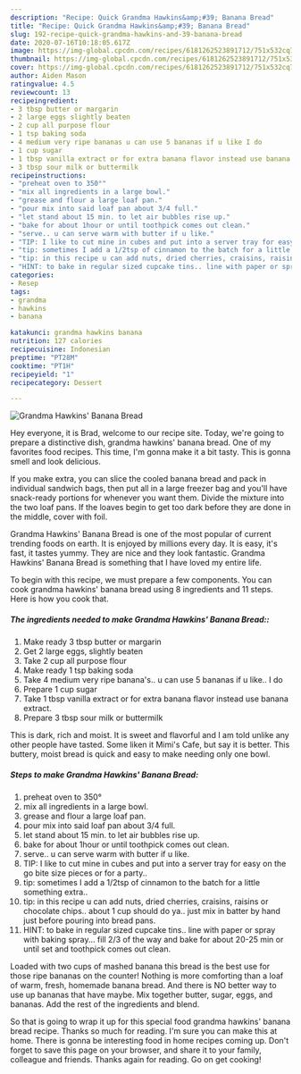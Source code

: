 ```yaml
---
description: "Recipe: Quick Grandma Hawkins&amp;#39; Banana Bread"
title: "Recipe: Quick Grandma Hawkins&amp;#39; Banana Bread"
slug: 192-recipe-quick-grandma-hawkins-and-39-banana-bread
date: 2020-07-16T10:18:05.617Z
image: https://img-global.cpcdn.com/recipes/6181262523891712/751x532cq70/grandma-hawkins-banana-bread-recipe-main-photo.jpg
thumbnail: https://img-global.cpcdn.com/recipes/6181262523891712/751x532cq70/grandma-hawkins-banana-bread-recipe-main-photo.jpg
cover: https://img-global.cpcdn.com/recipes/6181262523891712/751x532cq70/grandma-hawkins-banana-bread-recipe-main-photo.jpg
author: Aiden Mason
ratingvalue: 4.5
reviewcount: 13
recipeingredient:
- 3 tbsp butter or margarin
- 2 large eggs slightly beaten
- 2 cup all purpose flour
- 1 tsp baking soda
- 4 medium very ripe bananas u can use 5 bananas if u like I do
- 1 cup sugar
- 1 tbsp vanilla extract or for extra banana flavor instead use banana extract
- 3 tbsp sour milk or buttermilk
recipeinstructions:
- "preheat oven to 350°"
- "mix all ingredients in a large bowl."
- "grease and flour a large loaf pan."
- "pour mix into said loaf pan about 3/4 full."
- "let stand about 15 min. to let air bubbles rise up."
- "bake for about 1hour or until toothpick comes out clean."
- "serve.. u can serve warm with butter if u like."
- "TIP: I like to cut mine in cubes and put into a server tray for easy on the go bite size pieces or for a party.."
- "tip: sometimes I add a 1/2tsp of cinnamon to the batch for a little something extra.."
- "tip: in this recipe u can add nuts, dried cherries, craisins, raisins or chocolate chips.. about 1 cup should do ya.. just mix in batter by hand just before pouring into bread pans."
- "HINT: to bake in regular sized cupcake tins.. line with paper or spray with baking spray... fill 2/3 of the way and bake for about 20-25 min or until set and toothpick comes out clean."
categories:
- Resep
tags:
- grandma
- hawkins
- banana

katakunci: grandma hawkins banana
nutrition: 127 calories
recipecuisine: Indonesian
preptime: "PT28M"
cooktime: "PT1H"
recipeyield: "1"
recipecategory: Dessert

---
```



![Grandma Hawkins&#39; Banana Bread](https://img-global.cpcdn.com/recipes/6181262523891712/751x532cq70/grandma-hawkins-banana-bread-recipe-main-photo.jpg)

Hey everyone, it is Brad, welcome to our recipe site. Today, we're going to prepare a distinctive dish, grandma hawkins&#39; banana bread. One of my favorites food recipes. This time, I'm gonna make it a bit tasty. This is gonna smell and look delicious.

If you make extra, you can slice the cooled banana bread and pack in individual sandwich bags, then put all in a large freezer bag and you&#39;ll have snack-ready portions for whenever you want them. Divide the mixture into the two loaf pans. If the loaves begin to get too dark before they are done in the middle, cover with foil.

Grandma Hawkins&#39; Banana Bread is one of the most popular of current trending foods on earth. It is enjoyed by millions every day. It is easy, it's fast, it tastes yummy. They are nice and they look fantastic. Grandma Hawkins&#39; Banana Bread is something that I have loved my entire life.


To begin with this recipe, we must prepare a few components. You can cook grandma hawkins&#39; banana bread using 8 ingredients and 11 steps. Here is how you cook that.

##### The ingredients needed to make Grandma Hawkins&#39; Banana Bread::

1. Make ready 3 tbsp butter or margarin
1. Get 2 large eggs, slightly beaten
1. Take 2 cup all purpose flour
1. Make ready 1 tsp baking soda
1. Take 4 medium very ripe banana&#39;s.. u can use 5 bananas if u like.. I do
1. Prepare 1 cup sugar
1. Take 1 tbsp vanilla extract or for extra banana flavor instead use banana extract.
1. Prepare 3 tbsp sour milk or buttermilk


This is dark, rich and moist. It is sweet and flavorful and I am told unlike any other people have tasted. Some liken it Mimi&#39;s Cafe, but say it is better. This buttery, moist bread is quick and easy to make needing only one bowl. 

##### Steps to make Grandma Hawkins&#39; Banana Bread:

1. preheat oven to 350°
1. mix all ingredients in a large bowl.
1. grease and flour a large loaf pan.
1. pour mix into said loaf pan about 3/4 full.
1. let stand about 15 min. to let air bubbles rise up.
1. bake for about 1hour or until toothpick comes out clean.
1. serve.. u can serve warm with butter if u like.
1. TIP: I like to cut mine in cubes and put into a server tray for easy on the go bite size pieces or for a party..
1. tip: sometimes I add a 1/2tsp of cinnamon to the batch for a little something extra..
1. tip: in this recipe u can add nuts, dried cherries, craisins, raisins or chocolate chips.. about 1 cup should do ya.. just mix in batter by hand just before pouring into bread pans.
1. HINT: to bake in regular sized cupcake tins.. line with paper or spray with baking spray... fill 2/3 of the way and bake for about 20-25 min or until set and toothpick comes out clean.


Loaded with two cups of mashed banana this bread is the best use for those ripe bananas on the counter! Nothing is more comforting than a loaf of warm, fresh, homemade banana bread. And there is NO better way to use up bananas that have maybe. Mix together butter, sugar, eggs, and bananas. Add the rest of the ingredients and blend. 

So that is going to wrap it up for this special food grandma hawkins&#39; banana bread recipe. Thanks so much for reading. I'm sure you can make this at home. There is gonna be interesting food in home recipes coming up. Don't forget to save this page on your browser, and share it to your family, colleague and friends. Thanks again for reading. Go on get cooking!
